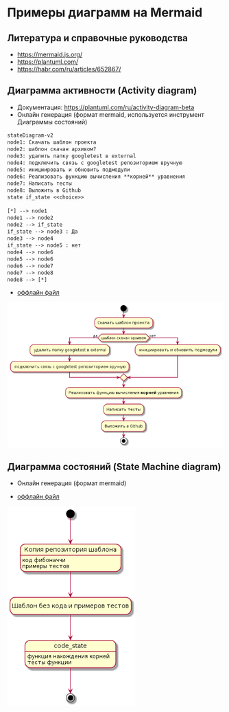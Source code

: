 # Примеры диаграмм на Mermaid

## Литература и справочные руководства
* https://mermaid.js.org/
* https://plantuml.com/
* https://habr.com/ru/articles/652867/

## Диаграмма активности (Activity diagram)
* Документация: https://plantuml.com/ru/activity-diagram-beta
* Онлайн генерация (формат mermaid, используется инструмент Диаграммы состояний)
```mermaid
stateDiagram-v2
node1: Скачать шаблон проекта
node2: шаблон скачан архивом?
node3: удалить папку googletest в external
node4: подключить связь с googletest репозиторием вручную
node5: инициировать и обновить подмодули
node6: Реализовать функцию вычисления **корней** уравнения
node7: Написать тесты
node8: Выложить в Github
state if_state <<choice>>

[*] --> node1
node1 --> node2
node2 --> if_state
if_state --> node3 : Да
node3 --> node4
if_state --> node5 : нет 
node4 --> node6
node5 --> node6
node6 --> node7
node7 --> node8
node8 --> [*]
```
* [оффлайн файл](diagrams/activity.puml)

![Диаграмма активности](diagrams/activity.png)

## Диаграмма состояний (State Machine diagram)

* Онлайн генерация (формат mermaid)

* [оффлайн файл](diagrams/state-machine.puml)

![Диаграмма состояний](diagrams/state-machine.png)

